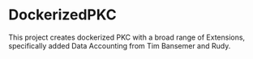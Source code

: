 # DockerizedPKC
This project creates dockerized PKC with a broad range of Extensions, specifically added Data Accounting from Tim Bansemer and Rudy.

